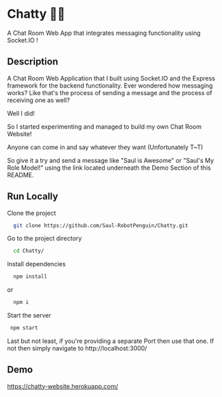 
# Chatty 🤖💬

A Chat Room Web App that integrates messaging functionality using Socket.IO !
## Description
A Chat Room Web Application that I built using Socket.IO and the Express framework for the backend functionality.
Ever wondered how messaging works?
Like that's the process of sending a message and the process of receiving one as well?

Well I did!

So I started experimenting and managed to build my own Chat Room Website!

Anyone can come in and say whatever they want (Unfortunately T~T)

So give it a try and send a message like "Saul is Awesome" or "Saul's My Role Model!" using the link located underneath the Demo Section of this README.
## Run Locally

Clone the project

```bash
  git clone https://github.com/Saul-RobotPenguin/Chatty.git
```

Go to the project directory

```bash
  cd Chatty/
```

Install dependencies

```bash
  npm install
```
or

```bash
  npm i
```

Start the server

```bash
 npm start
```

Last but not least, if you're providing a separate Port then use that one. 
If not then simply navigate to http://localhost:3000/



## Demo
https://chatty-website.herokuapp.com/